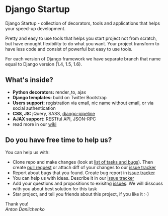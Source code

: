 Django Startup
==============

Django Startup - collection of decorators, tools and applications that helps your speed-up development.

Pretty and easy to use tools that helps you start project not from scratch, but have enought flexibility to do what you want. Your project transform to have less code and consist of powerful but easy to use tools.

For each version of Django framework we have separate branch that name equal to Django version (1.4, 1.5, 1.6).

What's inside?
----------

* **Python decorators:** render_to, ajax
* **Django templates:** build on Twitter Bootstrap
* **Users support:** registration via email, nic name without email, or via social authentication
* **CSS, JS:** jQuery, SASS, [django-pipeline](http://django-pipeline.readthedocs.org)
* **AJAX support:** RESTful API, JSON-RPC
* read more in our [wiki](https://github.com/1st/django-startup/wiki)


Do you have free time to help us?
---------

You can help us with:
* Clone repo and make changes (look at [list of tasks and bugs](https://github.com/1st/django-startup/issues)). Then create [pull request](https://github.com/1st/django-startup/pulls) or attach diff of your changes to our [issue tracker](https://github.com/1st/django-startup/issues)
* Report about bugs that you found. Create bug report in [issue tracker](https://github.com/1st/django-startup/issues)
* You can help us with ideas. Describe it in our [issue tracker](https://github.com/1st/django-startup/issues)
* Add your questions and propositions to exisitng [issues](https://github.com/1st/django-startup/issues). We will disscuss with you about best solution for this task
* Star project, and tell you friends about this project, if you like it :-)

Thank you!<br>
*Anton Danilchenko*
